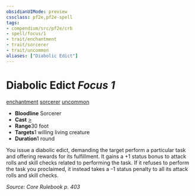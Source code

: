 ```yaml
---
obsidianUIMode: preview
cssclass: pf2e,pf2e-spell
tags:
- compendium/src/pf2e/crb
- spell/focus/1
- trait/enchantment
- trait/sorcerer
- trait/uncommon
aliases: ["Diabolic Edict"]
---
```

# Diabolic Edict *Focus 1*   
[enchantment](../../Rules/traits/enchantment.md)  [sorcerer](../../Rules/traits/sorcerer.md)  [uncommon](../../Rules/traits/uncommon.md)  

- **Bloodline** Sorcerer
- **Cast** [>](../../Rules/core-rulebook/chapter-9-playing-the-game.md#Actions "Single Action") 
- **Range**30 foot
- **Targets**1 willing living creature
- **Duration**1 round

You issue a diabolic edict, demanding the target perform a particular task and offering rewards for its fulfillment. It gains a +1 status bonus to attack rolls and skill checks related to performing the task. If it refuses to perform the task you proclaimed, it instead takes a –1 status penalty to all its attack rolls and skill checks.

*Source: Core Rulebook p. 403*